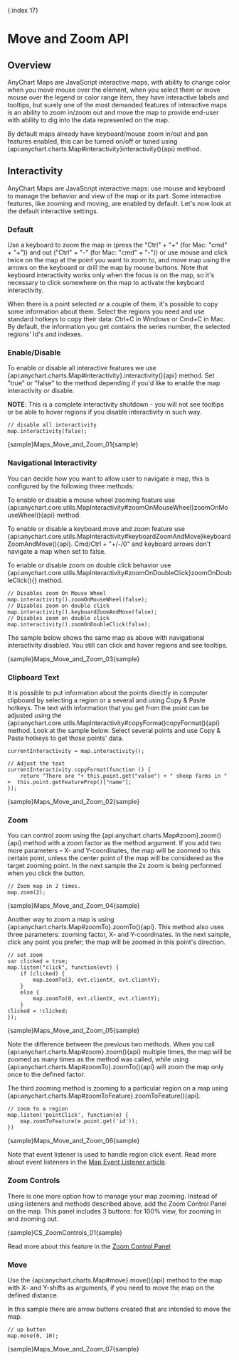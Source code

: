 {:index 17}
# Move and Zoom API

## Overview

AnyChart Maps are JavaScript interactive maps, with ability to change color when you move mouse over the element, when you select them or move mouse over the legend or color range item, they have interactive labels and tooltips, but surely one of the most demanded features of interactive maps is an ability to zoom in/zoom out and move the map to provide end-user with ability to dig into the data represented on the map.

By default maps already have keyboard/mouse zoom in/out and pan features enabled, this can be turned on/off or tuned using {api:anychart.charts.Map#interactivity}interactivity(){api} method.

## Interactivity

AnyChart Maps are JavaScript interactive maps: use mouse and keyboard to manage the behavior and view of the map or its part. Some interactive features, like zooming and moving, are enabled by default. Let's now look at the default interactive settings.

### Default

Use a keyboard to zoom the map in (press the "Ctrl" + "+" (for Mac: "cmd" + "+")) and out ("Ctrl" + "-" (for Mac: "cmd" + "-")) or use mouse and click twice on the map at the point you want to zoom to, and move map using the arrows on the keyboard or drill the map by mouse buttons. Note that keyboard interactivity works only when the focus is on the map, so it's necessary to click somewhere on the map to activate the keyboard interactivity.

When there is a point selected or a couple of them, it's possible to copy some information about them. Select the regions you need and use standard hotkeys to copy their data: Ctrl+C in Windows or Cmd+C in Mac. By default, the information you get contains the series number, the selected regions' Id's and indexes. 

### Enable/Disable

To enable or disable all interactive features we use {api:anychart.charts.Map#interactivity}.interactivity(){api} method. Set "true" or "false" to the method depending if you'd like to enable the map interactivity or disable. 

**NOTE**: This is a complete interactivity shutdown - you will not see tooltips or be able to hover regions if you disable interactivity in such way.

```
// disable all interactivity
map.interactivity(false);
```

{sample}Maps\_Move\_and\_Zoom\_01{sample}

### Navigational Interactivity

You can decide how you want to allow user to navigate a map, this is configured by the following three methods:

To enable or disable a mouse wheel zooming feature use {api:anychart.core.utils.MapInteractivity#zoomOnMouseWheel}zoomOnMouseWheel(){api} method.

To enable or disable a keyboard move and zoom feature use {api:anychart.core.utils.MapInteractivity#keyboardZoomAndMove}keyboardZoomAndMove(){api}. Cmd/Ctrl + "+/-/0" and keyboard arrows don't navigate a map when set to false.

To enable or disable zoom on double click behavior use {api:anychart.core.utils.MapInteractivity#zoomOnDoubleClick}zoomOnDoubleClick(){} method.

```
// Disables zoom On Mouse Wheel
map.interactivity().zoomOnMouseWheel(false);
// Disables zoom on double click
map.interactivity().keyboardZoomAndMove(false);
// Disables zoom on double click
map.interactivity().zoomOnDoubleClick(false);
```

The sample below shows the same map as above with navigational interactivity disabled. You still can click and hover regions and see tooltips.

{sample}Maps\_Move\_and\_Zoom\_03{sample}

### Clipboard Text

It is possible to put information about the points directly in computer clipboard by selecting a region or a several and using Copy & Paste hotkeys. The text with information that you get from the point can be adjusted using the {api:anychart.core.utils.MapInteractivity#copyFormat}copyFormat(){api} method. Look at the sample below. Select several points and use Copy & Paste hotkeys to get those points' data.

```
currentInteractivity = map.interactivity();

// Adjust the text
currentInteractivity.copyFormat(function () {
    return "There are "+ this.point.get("value") + " sheep farms in " +  this.point.getFeatureProp()["name"];
});
```

{sample}Maps\_Move\_and\_Zoom\_02{sample}

### Zoom

You can control zoom using the {api:anychart.charts.Map#zoom}.zoom(){api} method with a zoom factor as the method argument. If you add two more parameters – X- and Y-coordinates, the map will be zoomed to this certain point, unless the center point of the map will be considered as the target zooming point. In the next sample the 2x zoom is being performed when you click the button.

```
// Zoom map in 2 times.
map.zoom(2);
```

{sample}Maps\_Move\_and\_Zoom\_04{sample}

Another way to zoom a map is using {api:anychart.charts.Map#zoomTo}.zoomTo(){api}. This method also uses three parameters: zooming factor, X- and Y-coordinates. In the next sample, click any point you prefer; the map will be zoomed in this point's direction.

```
// set zoom
var clicked = true;
map.listen("click", function(evt) {
    if (clicked) {                 
        map.zoomTo(3, evt.clientX, evt.clientY);
    }
    else {
        map.zoomTo(0, evt.clientX, evt.clientY);
    }
clicked = !clicked;
});
```

{sample}Maps\_Move\_and\_Zoom\_05{sample}

Note the difference between the previous two methods. When you call {api:anychart.charts.Map#zoom}.zoom(){api} multiple times, the map will be zoomed as many times as the method was called, while using {api:anychart.charts.Map#zoomTo}.zoomTo(){api} will zoom the map only once to the defined factor.

The third zooming method is zooming to a particular region on a map using {api:anychart.charts.Map#zoomToFeature}.zoomToFeature(){api}.

```
// zoom to a region
map.listen('pointClick', function(e) {
    map.zoomToFeature(e.point.get('id'));
})
```

{sample}Maps\_Move\_and\_Zoom\_06{sample}

Note that event listener is used to handle region click event. Read more about event listeners in the [Map Event Listener article](Event_Listeners).

### Zoom Controls

There is one more option how to manage your map zooming. Instead of using listeners and methods described above, add the Zoom Control Panel on the map. This panel includes 3 buttons: for 100% view, for zooming in and zooming out. 

{sample}CS\_ZoomControls\_01{sample}

Read more about this feature in the [Zoom Control Panel](../Common_Settings/UI_Controls/Zoom_Controls)

### Move

Use the {api:anychart.charts.Map#move}.move(){api} method to the map with X- and Y-shifts as arguments, if you need to move the map on the defined distance.

In this sample there are arrow buttons created that are intended to move the map.

```
// up button
map.move(0, 10);
```

{sample}Maps\_Move\_and\_Zoom\_07{sample}
